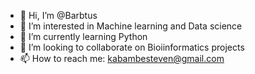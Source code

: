 - 👋 Hi, I’m @Barbtus
- 👀 I’m interested in Machine learning and Data science
- 🌱 I’m currently learning Python
- 💞️ I’m looking to collaborate on Bioiinformatics projects
- 📫 How to reach me: kabambesteven@gmail.com

<!---
Barbtus/Barbtus is a ✨ special ✨ repository because its `README.md` (this file) appears on your GitHub profile.
You can click the Preview link to take a look at your changes.
--->
